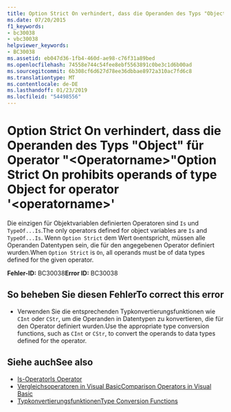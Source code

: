 ```yaml
---
title: Option Strict On verhindert, dass die Operanden des Typs "Object" für Operator "&lt;Operatorname&gt;"
ms.date: 07/20/2015
f1_keywords:
- bc30038
- vbc30038
helpviewer_keywords:
- BC30038
ms.assetid: eb047d36-1fb4-460d-ae98-c76f31a89bed
ms.openlocfilehash: 74558e744c54fee8ebf5563891c0be3c1d6b00ad
ms.sourcegitcommit: 6b308cf6d627d78ee36dbbae8972a310ac7fd6c8
ms.translationtype: MT
ms.contentlocale: de-DE
ms.lasthandoff: 01/23/2019
ms.locfileid: "54498556"
---
```

# <a name="option-strict-on-prohibits-operands-of-type-object-for-operator-ltoperatornamegt"></a><span data-ttu-id="62d0d-102">Option Strict On verhindert, dass die Operanden des Typs "Object" für Operator "&lt;Operatorname&gt;"</span><span class="sxs-lookup"><span data-stu-id="62d0d-102">Option Strict On prohibits operands of type Object for operator '&lt;operatorname&gt;'</span></span>
<span data-ttu-id="62d0d-103">Die einzigen für Objektvariablen definierten Operatoren sind `Is` und `TypeOf...Is`.</span><span class="sxs-lookup"><span data-stu-id="62d0d-103">The only operators defined for object variables are `Is` and `TypeOf...Is`.</span></span> <span data-ttu-id="62d0d-104">Wenn `Option Strict` dem Wert `On`entspricht, müssen alle Operanden Datentypen sein, die für den angegebenen Operator definiert wurden.</span><span class="sxs-lookup"><span data-stu-id="62d0d-104">When `Option Strict` is `On`, all operands must be of data types defined for the given operator.</span></span>  
  
 <span data-ttu-id="62d0d-105">**Fehler-ID:** BC30038</span><span class="sxs-lookup"><span data-stu-id="62d0d-105">**Error ID:** BC30038</span></span>  
  
## <a name="to-correct-this-error"></a><span data-ttu-id="62d0d-106">So beheben Sie diesen Fehler</span><span class="sxs-lookup"><span data-stu-id="62d0d-106">To correct this error</span></span>  
  
-   <span data-ttu-id="62d0d-107">Verwenden Sie die entsprechenden Typkonvertierungsfunktionen wie `CInt` oder `CStr`, um die Operanden in Datentypen zu konvertieren, die für den Operator definiert wurden.</span><span class="sxs-lookup"><span data-stu-id="62d0d-107">Use the appropriate type conversion functions, such as `CInt` or `CStr`, to convert the operands to data types defined for the operator.</span></span>  
  
## <a name="see-also"></a><span data-ttu-id="62d0d-108">Siehe auch</span><span class="sxs-lookup"><span data-stu-id="62d0d-108">See also</span></span>
- [<span data-ttu-id="62d0d-109">Is-Operator</span><span class="sxs-lookup"><span data-stu-id="62d0d-109">Is Operator</span></span>](../../visual-basic/language-reference/operators/is-operator.md)
- [<span data-ttu-id="62d0d-110">Vergleichsoperatoren in Visual Basic</span><span class="sxs-lookup"><span data-stu-id="62d0d-110">Comparison Operators in Visual Basic</span></span>](../../visual-basic/programming-guide/language-features/operators-and-expressions/comparison-operators.md)
- [<span data-ttu-id="62d0d-111">Typkonvertierungsfunktionen</span><span class="sxs-lookup"><span data-stu-id="62d0d-111">Type Conversion Functions</span></span>](../../visual-basic/language-reference/functions/type-conversion-functions.md)
